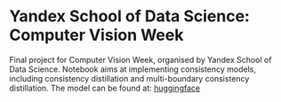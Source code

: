 # Yandex School of Data Science: Computer Vision Week
Final project for Computer Vision Week, organised by Yandex School of Data Science. Notebook aims at implementing consistency models, including consistency distillation and multi-boundary consistency distillation.
The model can be found at: [huggingface](https://huggingface.co/hollowcoder/ysda-cv-week-final-task)
